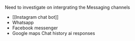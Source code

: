 Need to investigate on intergrating the 
Messaging channels
- [[Instagram chat bot]]
- Whatsapp
- Facebook messenger
- Google maps
Chat history
ai responses